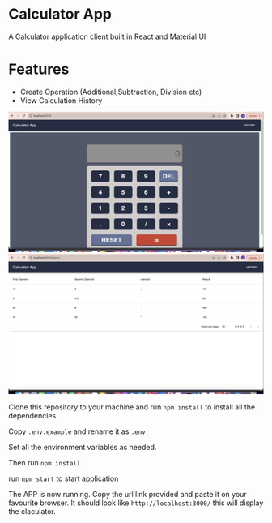 # Calculator App

A Calculator application client built in React and Material UI

# Features
 - Create Operation (Additional,Subtraction, Division etc)
 - View Calculation History

 ![Calculator](./public/assets//docs//calculator.png)
 ![History Page](./public//assets//docs//history.png)


Clone this repository to your machine and run `npm install` to install all the dependencies.

Copy `.env.example` and rename it as `.env`

Set all the environment variables as needed.

Then run `npm install`


run `npm start` to start application

The APP is now running. Copy the url link provided and paste it on your favourite
browser. It should look like `http://localhost:3000/` this will display the claculator.

